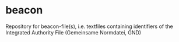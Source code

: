 # beacon
Repository for beacon-file(s), i.e. textfiles containing identifiers of the Integrated Authority File (Gemeinsame Normdatei, GND)
